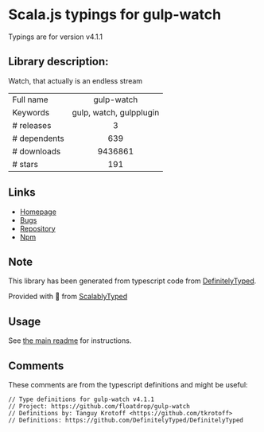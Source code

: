 
# Scala.js typings for gulp-watch

Typings are for version v4.1.1

## Library description:
Watch, that actually is an endless stream

|                    |                 |
| ------------------ | :-------------: |
| Full name          | gulp-watch |
| Keywords           | gulp, watch, gulpplugin |
| # releases         | 3 |
| # dependents       | 639 |
| # downloads        | 9436861 |
| # stars            | 191 |

## Links
- [Homepage](https://github.com/floatdrop/gulp-watch#readme)
- [Bugs](https://github.com/floatdrop/gulp-watch/issues)
- [Repository](https://github.com/floatdrop/gulp-watch)
- [Npm](https://www.npmjs.com/package/gulp-watch)
    


## Note
This library has been generated from typescript code from [DefinitelyTyped](https://definitelytyped.org).

Provided with :purple_heart: from [ScalablyTyped](https://github.com/oyvindberg/ScalablyTyped)

## Usage
See [the main readme](../../readme.md) for instructions.

## Comments

These comments are from the typescript definitions and might be useful:
```
// Type definitions for gulp-watch v4.1.1
// Project: https://github.com/floatdrop/gulp-watch
// Definitions by: Tanguy Krotoff <https://github.com/tkrotoff>
// Definitions: https://github.com/DefinitelyTyped/DefinitelyTyped

```

